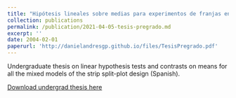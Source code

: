 ```yaml
---
title: "Hipótesis lineales sobre medias para experimentos de franjas en parcelas divididas"
collection: publications
permalink: /publication/2021-04-05-tesis-pregrado.md
excerpt: ''
date: 2004-02-01
paperurl: 'http://danielandresgp.github.io/files/TesisPregrado.pdf'
---
```

Undergraduate thesis on linear hypothesis tests and contrasts on means for all the mixed models of the strip split-plot design (Spanish).

[Download undergrad thesis here](http://danielandresgp.github.io/files/TesisPregrado.pdf)
